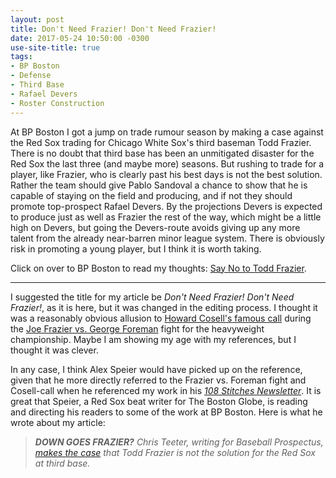 ```yaml
---
layout: post
title: Don't Need Frazier! Don't Need Frazier!
date: 2017-05-24 10:50:00 -0300
use-site-title: true
tags:
- BP Boston
- Defense
- Third Base
- Rafael Devers
- Roster Construction
---
```


At BP Boston I got a jump on trade rumour season by making a case against the Red Sox trading for Chicago White Sox's third baseman
Todd Frazier. There is no doubt that third base has been an unmitigated disaster for the Red Sox the last three (and maybe more)
seasons. But rushing to trade for a player, like Frazier, who is clearly past his best days is not the best solution. Rather the 
team should give Pablo Sandoval a chance to show that he is capable of staying on the field and producing, and if not they should
promote top-prospect Rafael Devers. By the projections Devers is expected to produce just as well as Frazier the rest of the way,
which might be a little high on Devers, but going the Devers-route avoids giving up any more talent from the already near-barren minor league
system. There is obviously risk in promoting a young player, but I think it is worth taking.

Click on over to BP Boston to read my thoughts: <a href = "http://boston.locals.baseballprospectus.com/2017/05/23/say-no-to-todd-frazier/" target = "_blank"> Say No to Todd Frazier</a>.

***

I suggested the title for my article be *Don't Need Frazier! Don't Need Frazier!*, as it is here, but it was changed in the editing process. I thought it 
was a reasonably obvious allusion to <a href = "https://youtu.be/JZEIMQ42-oU" target = "_blank"> Howard Cosell's famous call</a> during the <a href = "https://en.wikipedia.org/wiki/Joe_Frazier_vs._George_Foreman" target = "_blank"> Joe Frazier vs. George Foreman</a>
fight for the heavyweight championship. Maybe I am showing my age with my references, but I thought it was clever.

In any case, I think Alex Speier would have picked up on the reference, given that he more directly referred to the Frazier vs. Foreman fight and Cosell-call when he 
referenced my work in his <a href = "http://pages.email.bostonglobe.com/108StitchesSignUp/?s_campaign=108stitches:newsletter" target = "_blank"> *108 Stitches Newsletter*</a>. 
It is great that Speier, a Red Sox beat writer for The Boston Globe, is reading and directing his readers to some of the work at BP Boston. 
Here is what he wrote about my article:

> *__DOWN GOES FRAZIER?__ Chris Teeter, writing for Baseball Prospectus, <a href = "http://boston.locals.baseballprospectus.com/2017/05/23/say-no-to-todd-frazier/" target = "_blank"> makes the case</a> that Todd Frazier is not the solution for the Red Sox at third base.*
